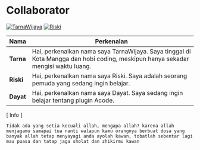 # Collaborator
[![TarnaWijaya](https://github.com/XTarnaWijaya.png)](https://github.com/XTarnaWijaya)
[![Riski](https://github.com/hanzxploit620.png)](https://github.com/hanzxploit620)

| Nama  | Perkenalan |
|--------|-----------|
| **Tarna**  | Hai, perkenalkan nama saya TarnaWijaya. Saya tinggal di Kota Mangga dan hobi coding, meskipun hanya sekadar mengisi waktu luang. |
| **Riski**  | Hai, perkenalkan nama saya Riski. Saya adalah seorang pemuda yang sedang ingin belajar. |
| **Dayat**  | Hai, perkenalkan nama saya Dayat. Saya sedang ingin belajar tentang plugin Acode. |

[ Info ]

`Tidak ada yang setia kecuali allah, mengapa allah? karena allah menjagamu samapai tua nanti walapun kamu orangnya berbuat dosa yang banyak allah tetap menyayagi anda ayolah kawan, tobatlah sebentar lagi mau puasa dan tatap jaga sholat dan zhikirmu kawan`